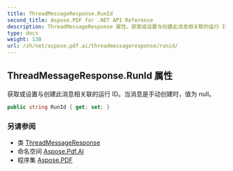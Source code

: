 ```yaml
---
title: ThreadMessageResponse.RunId
second_title: Aspose.PDF for .NET API Reference
description: ThreadMessageResponse 属性。获取或设置与创建此消息相关联的运行 ID。当消息是手动创建时，值为 null
type: docs
weight: 130
url: /zh/net/aspose.pdf.ai/threadmessageresponse/runid/
---
```

## ThreadMessageResponse.RunId 属性

获取或设置与创建此消息相关联的运行 ID。当消息是手动创建时，值为 null。

```csharp
public string RunId { get; set; }
```

### 另请参阅

* 类 [ThreadMessageResponse](../)
* 命名空间 [Aspose.Pdf.AI](../../../aspose.pdf.ai/)
* 程序集 [Aspose.PDF](../../../)